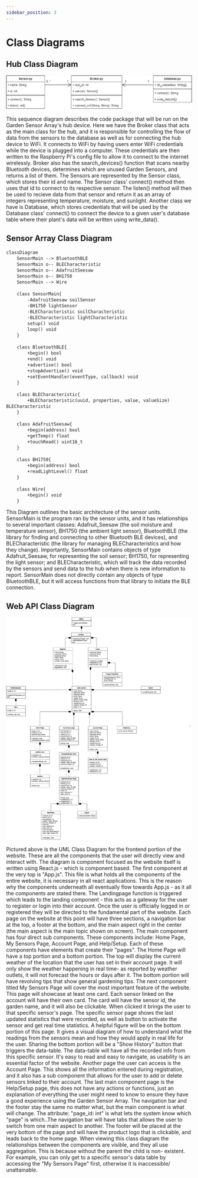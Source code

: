 ```yaml
---
sidebar_position: 3
---
```

# Class Diagrams

## Hub Class Diagram

![system_block_diagram](/img/hub.png)

This sequence diagram describes the code package that will be run on the Garden Sensor Array's hub device. Here we have the Broker class that acts as the main class for the hub, 
and it is responsible for controlling the flow of data from the sensors to the database as well as for connecting the hub device to WiFi. It connects to WiFi by having users
enter WiFi credentials while the device is plugged into a computer. These credentials are then written to the Raspberry Pi's config file to allow it to connect to the internet
wirelessly. Broker also has the search_devices() function that scans nearby Bluetooth devices, determines which are unused Garden Sensors, and returns a list of them. The Sensors
are represented by the Sensor class, which stores their id and name. The Sensor class' connect() method then uses that id to connect to its respective sensor. The listen() method will
then be used to recieve data from that sensor and return it as an array of integers representing temperature, moisture, and sunlight. Another class we have is Database, which stores 
credentials that will be used by the Database class' connect() to connect the device to a given user's database table where their plant's data will be written using write_data(). 

## Sensor Array Class Diagram
```mermaid
classDiagram
    SensorMain --> BluetoothBLE
    SensorMain o-- BLECharacteristic 
    SensorMain o-- AdafruitSeesaw
    SensorMain o-- BH1750
    SensorMain --> Wire
    
    class SensorMain{
        -AdafruitSeesaw soilSensor
        -BH1750 lightSensor
        -BLECharacteristic soilCharacteristic
        -BLECharacteristic lightCharacteristic
        setup() void
        loop() void
    }

    class BluetoothBLE{
        +begin() bool
        +end() void
        +advertise() bool
        +stopAdvertise() void
        +setEventHandler(eventType, callback) void
    }

    class BLECharacteristic{
        +BLECharacteristic(uuid, properties, value, valueSize) BLECharacteristic
    }

    class AdafruitSeesaw{
        +begin(address) bool
        +getTemp() float
        +touchRead() uint16_t
    }

    class BH1750{
        +begin(address) bool
        +readLightLevel() float
    }

    class Wire{
        +begin() void
    }
```
This Diagram outlines the basic architecture of the sensor units. SensorMain is the program ran by the sensor units, and it has relationships to several important classes: Adafruit_Seesaw (the soil moisture and temperature sensor), BH1750 (the ambient light sensor), BluetoothBLE (the library for finding and connecting to other Bluetooth BLE devices), and BLECharacteristic (the library for managing BLECharacteristics and how they change). Importantly, SensorMain contains objects of type Adafruit_Seesaw, for representing the soil sensor; BH1750, for representing the light sensor; and BLECharacteristic, which will track the data recorded by the sensors and send data to the hub when there is new information to report. SensorMain does not directly contain any objects of type BluetoothBLE, but it will access functions from that library to initiate the BLE connection.

## Web API Class Diagram

![system_block_diagram](/img/frontend.png)

Pictured above is the UML Class Diagram for the frontend portion of the website. These are all the components that the user will directly view and interact with. The diagram is component focused as the website itself is written using React.js - which is component based. The first component at the very top is "App.js". This file is what holds all the components of the entire website, it is necessary in all react applications. This is the reason why the components underneath all eventually flow towards App.js - as it all the components are stated there. The Landingpage function is triggered which leads to the landing component - this acts as a gateway for the user to register or login into their account. Once the user is officially logged in or registered they will be directed to the fundamental part of the website. Each page on the website at this point will have three sections, a navigation bar at the top, a footer at the bottom, and the main aspect right in the center (the main aspect is the main topic shown on screen). The main component has four direct sub components. These components include: Home Page, My Sensors Page, Account Page, and Help/Setup. Each of these components have elements that create their "pages". The Home Page will have a top portion and a bottom portion. The top will display the current weather of the location that the user has set in their account page. It will only show the weather happening in real time- as reported by weather outlets, it will not forecast the hours or days after it. The bottom portion will have revolving tips that show general gardening tips. The next component titled My Sensors Page will cover the most important feature of the website. This page will showcase at least one card. Each sensor linked on the account will have their own card. The card will have the sensor id, the garden name, and it will also be clickable. When clicked it brings the user to that specific sensor's page. The specific sensor page shows the last updated statistics that were recorded, as well as button to activate the sensor and get real time statistics. A helpful figure will be on the bottom portion of this page. It gives a visual diagram of how to understand what the readings from the sensors mean and how they would apply in real life for the user. Sharing the bottom portion will be a "Show History" button that triggers the data-table. The data-table will have all the recorded info from this specific sensor. It's easy to read and easy to navigate, as usability is an essential factor of the website. Another page the user can access is the Account Page. This shows all the information entered during registration, and it also has a sub component that allows for the user to add or delete sensors linked to their account. The last main component page is the Help/Setup page, this does not have any actions or functions, just an explanation of everything the user might need to know to ensure they have a good experience using the Garden Sensor Array. The navigation bar and the footer stay the same no matter what, but the main component is what will change. The attribute: "page_id: int" is what lets the system know which "page" is which..The navigation bar will have tabs that allows the user to switch from one main aspect to another. The footer will be placed at the very bottom of the page and will have the product logo that is clickable, and leads back to the home page. When viewing this class diagram the relationships between the components are visible, and they all use aggregation. This is because without the parent the child is non- existent. For example, you can only get to a specific sensor's data table by accessing the "My Sensors Page" first, otherwise it is inaccessible/ unattainable.  